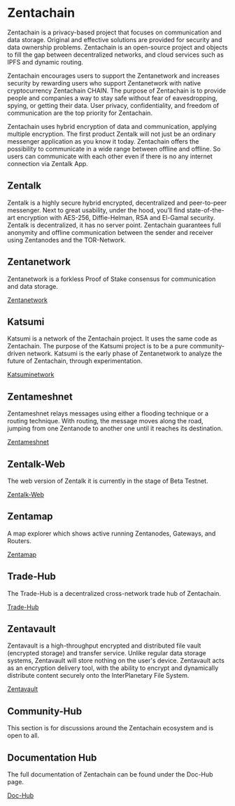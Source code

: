 # Zentachain

Zentachain is a privacy-based project that focuses on communication and data storage. Original and effective solutions are provided for security and data ownership problems. Zentachain is an open-source project and objects to fill the gap between decentralized networks, and cloud services such as IPFS ​and dynamic routing.

Zentachain encourages users to support the Zentanetwork and increases security by rewarding users who support Zentanetwork with native cryptocurrency Zentachain CHAIN. The purpose of Zentachain is to provide people and companies a way to stay safe without fear of eavesdropping, spying, or getting their data. User privacy, confidentiality, and freedom of communication are the top priority for Zentachain.

Zentachain uses hybrid encryption of data and communication, applying multiple encryption. The first product Zentalk will not just be an ordinary messenger application as you know it today. Zentachain offers the possibility to communicate in a wide range between offline and offline. So users can communicate with each other even if there is no any internet connection via Zentalk App.

## Zentalk

Zentalk is a highly secure hybrid encrypted, decentralized and peer-to-peer messenger. Next to great usability, under the hood, you’ll find state-of-the-art encryption with AES-256, Diffie-Helman, RSA and El-Gamal security. Zentalk is decentralized, it has no server point. Zentachain guarantees full anonymity and offline communication between the sender and receiver using Zentanodes and the TOR-Network.

## Zentanetwork

Zentanetwork is a forkless Proof of Stake consensus for communication and data storage.

[Zentanetwork](https://docs.zentachain.io/zentanetwork)

## Katsumi

Katsumi is a network of the Zentachain project. It uses the same code as Zentachain. The purpose of the Katsumi project is to be a pure community-driven network. Katsumi is the early phase of Zentanetwork to analyze the future of Zentachain, through experimentation.

[Katsuminetwork](https://docs.zentachain.io/katsuminetwork)

## Zentameshnet

Zentameshnet relays messages using either a flooding technique or a routing technique. With routing, the message moves along the road, jumping from one Zentanode to another one until it reaches its destination.

[Zentameshnet](https://github.com/ZentaChain/Zentamesh-rust)

## Zentalk-Web

The web version of Zentalk it is currently in the stage of Beta Testnet.

[Zentalk-Web](https://zentalk.chat)

## Zentamap
A map explorer which shows active running Zentanodes, Gateways, and Routers.

[Zentamap](https://zentachain.io/zentamap)

## Trade-Hub

The Trade-Hub is a decentralized cross-network trade hub of Zentachain.

[Trade-Hub](https://trade.zentachain.io)

## Zentavault

Zentavault is a high-throughput encrypted and distributed file vault (encrypted storage) and transfer service. Unlike regular data storage systems, Zentavault will store nothing on the user's device. Zentavault acts as an encryption delivery tool, with the ability to encrypt and dynamically distribute content securely onto the InterPlanetary File System.

[Zentavault](https://github.com/ZentaChain/Zentavault)

## Community-Hub

This section is for discussions around the Zentachain ecosystem and is open to all.
 
## Documentation Hub

The full documentation of Zentachain can be found under the Doc-Hub page.

[Doc-Hub](https://docs.zentachain.io)
